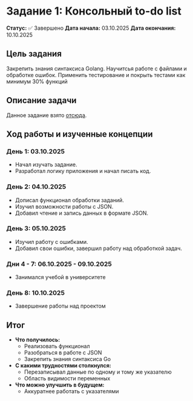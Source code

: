 # Задание 1: Консольный to-do list

**Статус:** ✅ Завершено
**Дата начала:** 03.10.2025
**Дата окончания:** 10.10.2025

## Цель задания

Закрепить знания синтаксиса Golang. Научитсья работе с файлами и обработке ошибок. Применить тестирование и покрыть тестами как минимум 30% функций

## Описание задачи

Данное задание взято [отсюда](https://roadmap.sh/projects/task-tracker).

## Ход работы и изученные концепции

### День 1: 03.10.2025
*   Начал изучать задание.
*   Разработал логику приложения и начал писать код.

### День 2: 04.10.2025
*   Дописал функционал обработки заданий.
*   Изучил возможности работы с JSON.
*   Добавил чтение и запись данных в формате JSON.

### День 3: 05.10.2025
*   Изучил работу с ошибками.
*   Добавил свои ошибки, завершил работу над обработкой задач.

### Дни 4 - 7: 06.10.2025 - 09.10.2025
*   Занимался учебой в университете

### День 8: 10.10.2025
*  Завершение работы над проектом

## Итог

*   **Что получилось:**
    * Реализовать функционал
    * Разобраться в работе с JSON
    * Закрепить знания синтаксиса Go
*   **С какими трудностями столкнулся:**
    * Перезаписывал данные по одному и тому же указателю
    * Область видимости переменных
*   **Что можно улучшить в будущем:**
    * Аккуратнее работать с указателями

